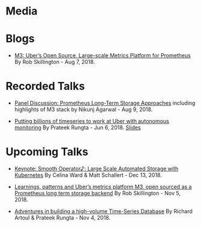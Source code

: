 # Media

# Blogs
- [M3: Uber’s Open Source, Large-scale Metrics Platform for Prometheus](https://eng.uber.com/m3/) By Rob Skillington - Aug 7, 2018.

# Recorded Talks
- [Panel Discussion: Prometheus Long-Term Storage Approaches](https://youtu.be/VvJx0WTiGcA?t=23530) including highlights of M3 stack by Nikunj Agarwal - Aug 9, 2018.

- [Putting billions of timeseries to work at Uber with autonomous monitoring](https://vimeo.com/274821002) By Prateek Rungta - Jun 6, 2018. [Slides](http://bit.ly/m3db-monitorama2018)

# Upcoming Talks
- [Keynote: Smooth Operator♪: Large Scale Automated Storage with Kubernetes](https://kccna18.sched.com/event/Gsxn/keynote-smooth-operator-large-scale-automated-storage-with-kubernetes-celina-ward-software-engineer-matt-schallert-site-reliability-engineer-uber) By Celina Ward & Matt Schallert - Dec 13, 2018.

- [Learnings, patterns and Uber’s metrics platform M3, open sourced as a Prometheus long term storage backend](https://osmc.de/events/en-learnings-patterns-and-ubers-metrics-platform-m3-open-sourced-as-a-prometheus-long-term-storage-backend/) By Rob Skillington - Nov 5, 2018.

- [Adventures in building a high-volume Time-Series Database](http://www.openfest.org/2018/en/full-schedule/#lecture-450) By Richard Artoul & Prateek Rungta - Nov 4, 2018.